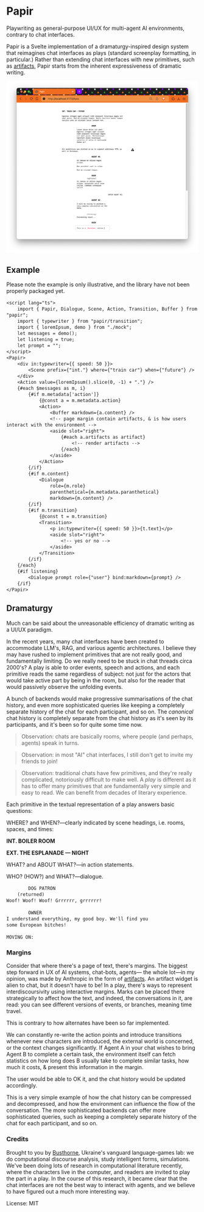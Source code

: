 # Papir
Playwriting as general-purpose UI/UX for multi-agent AI environments, contrary to chat interfaces.

Papir is a Svelte implementation of a dramaturgy-inspired design system that reimagines chat interfaces as plays (standard screenplay formatting, in particular.) Rather than extending chat interfaces with new primitives, such as [artifacts][1], Papir starts from the inherent expressiveness of dramatic writing.

![](./public/train_car.png)

## Example
Please note the example is only illustrative, and the library have not been properly packaged yet.

```svelte
<script lang="ts">
	import { Papir, Dialogue, Scene, Action, Transition, Buffer } from "papir";
	import { typewriter } from "papir/transition";
	import { loremIpsum, demo } from "./mock";
	let messages = demo();
	let listening = true;
	let prompt = "";
</script>
<Papir>
	<div in:typewriter={{ speed: 50 }}>
		<Scene prefix={"int."} where={"train car"} when={"future"} />
	</div>
	<Action value={loremIpsum().slice(0, -1) + "."} />
	{#each $messages as m, i}
		{#if m.metadata['action']}
			{@const a = m.metadata.action}
			<Action>
				<Buffer markdown={a.content} />
				<!-- page margin contain artifacts, & is how users interact with the environment -->
				<aside slot="right">
					{#each a.artifacts as artifact}
						<!-- render artifacts -->
					{/each}
				</aside>
			</Action>
		{/if}
		{#if m.content}
			<Dialogue
				role={m.role}
				parenthetical={m.metadata.paranthetical}
				markdown={m.content} />
		{/if}
		{#if m.transition}
			{@const t = m.transition}
			<Transition>
				<p in:typewriter={{ speed: 50 }}>{t.text}</p>
				<aside slot="right">
					<!-- yes or no -->
				</aside>
			</Transition>
		{/if}
	{/each}
	{#if listening}
		<Dialogue prompt role={"user"} bind:markdown={prompt} />
	{/if}
</Papir>
```

## Dramaturgy
Much can be said about the unreasonable efficiency of dramatic writing as a UI/UX paradigm.

In the recent years, many chat interfaces have been created to accommodate LLM's, RAG, and various agentic architectures. I believe they may have rushed to implement primitives that are not really good, and fundamentally limiting. Do we really need to be stuck in chat threads circa 2000's? A play is able to order events, speech and actions, and each primitive reads the same regardless of subject: not just for the actors that would take active part by being in the room, but also for the reader that would passively observe the unfolding events.

A bunch of backends would make progressive summarisations of the chat history, and even more sophisticated queries like keeping a completely separate history of the chat for each participant, and so on. The _canonical_ chat history is completely separate from the chat history as it's seen by its participants, and it's been so for quite some time now.

> Observation: chats are basically rooms, where people (and perhaps, agents) speak in turns.

> Observation: in most "AI" chat interfaces, I still don't get to invite my friends to join!

> Observation: traditional chats have few primitives, and they're really complicated, notoriously difficult to make well. A _play_ is different as it has to offer many primitives that are fundamentally very simple and easy to read. We can benefit from decades of literary experience.

Each primitive in the textual representation of a play answers basic questions:

WHERE? and WHEN?—clearly indicated by scene headings, i.e. rooms, spaces, and times:

**INT. BOILER ROOM**

**EXT. THE ESPLANADE — NIGHT**

WHAT? and ABOUT WHAT?—in action statements.

WHO? (HOW?) and WHAT?—dialogue.

```
        DOG PATRON
    (returned)
Woof! Woof! Woof! Grrrrrr, grrrrrr!

        OWNER
I understand everything, my good boy. We'll find you
some European bitches!

MOVING ON:
```

### Margins
Consider that where there's a page of text, there's margins. The biggest step forward in UX of AI systems, chat-bots, agents— the whole lot—in my opinion, was made by Anthropic in the form of [artifacts][1]. An artifact widget is alien to chat, but it doesn't have to be! In a play, there's ways to represent interdiscoursivity using interactive margins. Marks can be placed there strategically to affect how the text, and indeed, the conversations in it, are read: you can see different versions of events, or branches, meaning  time travel.

This is contrary to how alternates have been so far implemented.

We can constantly re-write the action points and introduce transitions whenever new characters are introduced, the external world is concerned, or the context changes significantly. If Agent A in your chat wishes to bring Agent B to complete a certain task, the environment itself can fetch statistics on how long does B usually take to complete similar tasks, how much it costs, & present this information in the margin.

The user would be able to OK it, and the chat history would be updated accordingly.

This is a very simple example of how the chat history can be compressed and decompressed, and how the environment can influence the flow of the conversation. The more sophisticated backends can offer more sophisticated queries, such as keeping a completely separate history of the chat for each participant, and so on.

### Credits
Brought to you by [Busthorne][2], Ukraine's vanguard language-games lab: we do computational discourse analysis, study intelligent forms, simulations. We've been doing lots of research in computational literature recently, where the characters live in the computer, and readers are invited to play the part in a play. In the course of this research, it became clear that the chat interfaces are not the best way to interact with agents, and we believe to have figured out a much more interesting way.

License: MIT

[1]: https://www.youtube.com/watch?v=vUdNaAAc4FY
[2]: https://github.com/busthorne